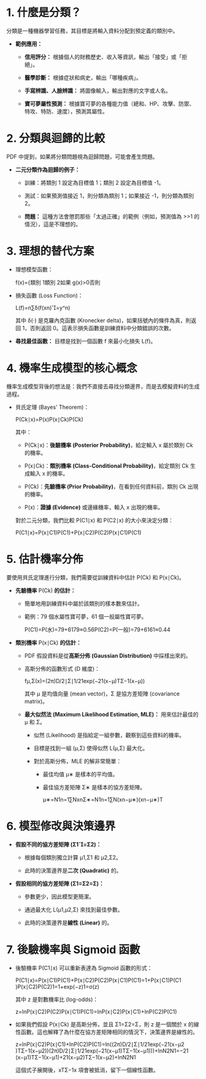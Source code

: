 

# 1. 什麼是分類？

分類是一種機器學習任務，其目標是將輸入資料分配到預定義的類別中。

- **範例應用：**
    
    - **信用評分：** 根據個人的財務歷史、收入等資訊，輸出「接受」或「拒絕」。
        
    - **醫學診斷：** 根據症狀和病史，輸出「哪種疾病」。
        
    - **手寫辨識、人臉辨識：** 將圖像輸入，輸出對應的文字或人名。
        
    - **寶可夢屬性預測：** 根據寶可夢的各種能力值（總和、HP、攻擊、防禦、特攻、特防、速度），預測其屬性。
        

# 2. 分類與迴歸的比較

PDF 中提到，如果將分類問題視為迴歸問題，可能會產生問題。

- **二元分類作為迴歸的例子：**
    
    - 訓練：將類別 1 設定為目標值 1；類別 2 設定為目標值 -1。
        
    - 測試：如果預測值接近 1，則分類為類別 1；如果接近 -1，則分類為類別 2。
        
    - **問題：** 這種方法會懲罰那些「太過正確」的範例（例如，預測值為 >>1 的情況），這是不理想的。
        

# 3. 理想的替代方案

- 理想模型函數：
    
    f(x)={類別 1類別 2​如果 g(x)>0否則​
- 損失函數 (Loss Function)：
    
    L(f)=n∑​δ(f(xn)=y^​n)
    
    其中 δ(⋅) 是克羅內克函數 (Kronecker delta)，如果括號內的條件為真，則返回 1，否則返回 0。這表示損失函數是訓練資料中分類錯誤的次數。
    
- **尋找最佳函數：** 目標是找到一個函數 f 來最小化損失 L(f)。
    

# 4. 機率生成模型的核心概念

機率生成模型背後的想法是：我們不直接去尋找分類邊界，而是去模擬資料的生成過程。

- 貝氏定理 (Bayes' Theorem)：
    
    P(Ck​∣x)=P(x)P(x∣Ck​)P(Ck​)​
    
    其中：
    
    - P(Ck​∣x)：**後驗機率 (Posterior Probability)**，給定輸入 x 屬於類別 Ck​ 的機率。
        
    - P(x∣Ck​)：**類別機率 (Class-Conditional Probability)**，給定類別 Ck​ 生成輸入 x 的機率。
        
    - P(Ck​)：**先驗機率 (Prior Probability)**，在看到任何資料前，類別 Ck​ 出現的機率。
        
    - P(x)：**證據 (Evidence)** 或邊緣機率，輸入 x 出現的機率。
        
    
    對於二元分類，我們比較 P(C1​∣x) 和 P(C2​∣x) 的大小來決定分類：
    
    P(C1​∣x)=P(x∣C1​)P(C1​)+P(x∣C2​)P(C2​)P(x∣C1​)P(C1​)​

# 5. 估計機率分佈

要使用貝氏定理進行分類，我們需要從訓練資料中估計 P(Ck​) 和 P(x∣Ck​)。

- **先驗機率** P(Ck​) **的估計：**
    
    - 簡單地用訓練資料中屬於該類別的樣本數來估計。
        
    - 範例：79 個水屬性寶可夢，61 個一般屬性寶可夢。
        
        P(C1​)=P(水)=79+6179​≈0.56P(C2​)=P(一般)=79+6161​≈0.44
- **類別機率** P(x∣Ck​) **的估計：**
    
    - PDF 假設資料是從**高斯分佈 (Gaussian Distribution)** 中採樣出來的。
        
    - 高斯分佈的函數形式 (D 維度)：
        
        fμ,Σ​(x)=(2π)D/2∣Σ∣1/21​exp(−21​(x−μ)TΣ−1(x−μ))
        
        其中 μ 是均值向量 (mean vector)，Σ 是協方差矩陣 (covariance matrix)。
        
    - **最大似然法 (Maximum Likelihood Estimation, MLE)：** 用來估計最佳的 μ 和 Σ。
        
        - 似然 (Likelihood) 是指給定一組參數，觀察到這些資料的機率。
            
        - 目標是找到一組 (μ,Σ) 使得似然 L(μ,Σ) 最大化。
            
        - 對於高斯分佈，MLE 的解非常簡單：
            
            - 最佳均值 μ∗ 是樣本的平均值。
                
            - 最佳協方差矩陣 Σ∗ 是樣本的協方差矩陣。
                
                μ∗=N1​n=1∑N​xnΣ∗=N1​n=1∑N​(xn−μ∗)(xn−μ∗)T

# 6. 模型修改與決策邊界

- **假設不同的協方差矩陣 (**Σ1​=Σ2​**)：**
    
    - 根據每個類別獨立計算 μ1​,Σ1​ 和 μ2​,Σ2​。
        
    - 此時的決策邊界是**二次 (Quadratic)** 的。
        
- **假設相同的協方差矩陣 (**Σ1​=Σ2​=Σ**)：**
    
    - 參數更少，因此模型更簡潔。
        
    - 通過最大化 L(μ1​,μ2​,Σ) 來找到最佳參數。
        
    - 此時的決策邊界是**線性 (Linear)** 的。
        

# 7. 後驗機率與 Sigmoid 函數

- 後驗機率 P(C1​∣x) 可以重新表達為 Sigmoid 函數的形式：
    
    P(C1​∣x)=P(x∣C1​)P(C1​)+P(x∣C2​)P(C2​)P(x∣C1​)P(C1​)​=1+P(x∣C1​)P(C1​)P(x∣C2​)P(C2​)​1​=1+exp(−z)1​=σ(z)
    
    其中 z 是對數機率比 (log-odds)：
    
    z=lnP(x∣C2​)P(C2​)P(x∣C1​)P(C1​)​=lnP(x∣C2​)P(x∣C1​)​+lnP(C2​)P(C1​)​
- 如果我們假設 P(x∣Ck​) 是高斯分佈，並且 Σ1​=Σ2​=Σ，則 z 是一個關於 x 的線性函數。這也解釋了為什麼在協方差矩陣相同的情況下，決策邊界是線性的。
    
    z=lnP(x∣C2​)P(x∣C1​)​+lnP(C2​)P(C1​)​=ln((2π)D/2∣Σ∣1/21​exp(−21​(x−μ2​)TΣ−1(x−μ2​))(2π)D/2∣Σ∣1/21​exp(−21​(x−μ1​)TΣ−1(x−μ1​))​)+lnN2​N1​​=−21​(x−μ1​)TΣ−1(x−μ1​)+21​(x−μ2​)TΣ−1(x−μ2​)+lnN2​N1​​
    
    這個式子展開後，xTΣ−1x 項會被抵消，留下一個線性函數。
